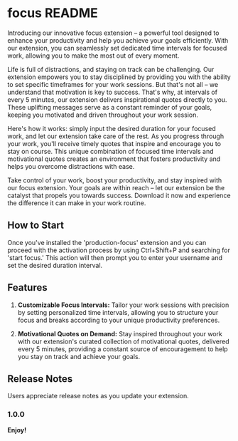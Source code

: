 # focus README

Introducing our innovative focus extension – a powerful tool designed to enhance your productivity and help you achieve your goals efficiently. With our extension, you can seamlessly set dedicated time intervals for focused work, allowing you to make the most out of every moment.

Life is full of distractions, and staying on track can be challenging. Our extension empowers you to stay disciplined by providing you with the ability to set specific timeframes for your work sessions. But that's not all – we understand that motivation is key to success. That's why, at intervals of every 5 minutes, our extension delivers inspirational quotes directly to you. These uplifting messages serve as a constant reminder of your goals, keeping you motivated and driven throughout your work session.

Here's how it works: simply input the desired duration for your focused work, and let our extension take care of the rest. As you progress through your work, you'll receive timely quotes that inspire and encourage you to stay on course. This unique combination of focused time intervals and motivational quotes creates an environment that fosters productivity and helps you overcome distractions with ease.

Take control of your work, boost your productivity, and stay inspired with our focus extension. Your goals are within reach – let our extension be the catalyst that propels you towards success. Download it now and experience the difference it can make in your work routine.

## How to Start
Once you've installed the 'production-focus' extension and you can proceed with the activation process by using Ctrl+Shift+P and searching for 'start focus.' This action will then prompt you to enter your username and set the desired duration interval.


## Features

1. **Customizable Focus Intervals:** Tailor your work sessions with precision by setting personalized time intervals, allowing you to structure your focus and breaks according to your unique productivity preferences.

2. **Motivational Quotes on Demand:** Stay inspired throughout your work with our extension's curated collection of motivational quotes, delivered every 5 minutes, providing a constant source of encouragement to help you stay on track and achieve your goals.

## Release Notes

Users appreciate release notes as you update your extension.

### 1.0.0

**Enjoy!**
